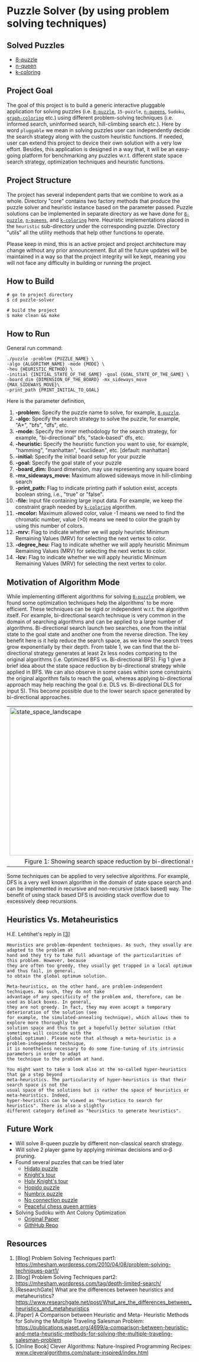 # Puzzle Solver (by using problem solving techniques)

## Solved Puzzles
* [8-puzzle](https://github.com/biqar/puzzle-solver/tree/master/src/8-puzzle)
* [n-queen](https://github.com/biqar/puzzle-solver/blob/master/src/n-queens)
* [k-coloring](https://github.com/biqar/puzzle-solver/tree/master/src/k-coloring)

## Project Goal

The goal of this project is to build a generic interactive pluggable application for solving puzzles (i.e. [`8-puzzle`](https://github.com/biqar/puzzle-solver/tree/master/src/8-puzzle), `15-puzzle`,
[`n-queens`](https://github.com/biqar/puzzle-solver/blob/master/src/n-queens), `Sudoku`, [`graph-coloring`](https://github.com/biqar/puzzle-solver/tree/master/src/k-coloring) etc.) using different problem-solving techniques (i.e. informed search, uninformed search, hill-climbing search etc.).
Here by word `pluggable` we mean in solving puzzles user can independently decide the search strategy along with the 
custom heuristic functions. If needed, user can extend this project to device their own solution with a very low effort. 
Besides, this application is designed in a way that, it will be an easy-going platform for benchmarking any puzzles w.r.t. different
state space search strategy, optimization techniques and heuristic functions.

<!---
## Target Domain

* Solving Problems by Searching
  * Informed Search
    * Best-First Greedy Search
    * A* Search
  * Uninformed Search
    * Breadth-First Search
    * Uniform-Cost Search
    * Depth-First Search
    * Depth-Limited Search
    * Iterative Deepening Search
  * State Space Reduction Strategy
    * Bidirectional Search
* Hill Climbing Search
* Simulated Annealing
* Beam Search
* Genetic Algorithms
* Game Playing
  * Minimax
  * α–β Pruning
* Constraint Satisfaction Problems
  * Backtracking
    * Heuristic
      * Minimum Remaining Values (MRV)
      * Degree Heuristic
      * Least Constraining Value
    * Constraint Propagation
      * Forward Checking
      * Arc Consistency (AC-3)

### Search Strategies
A search strategy is defined by picking the order of node expansion, Strategies are evaluated along the following dimensions:
* Completeness: does it always find a solution if one exists?
* Optimality: does it always find a least-cost solution?
* Time complexity: number of nodes generated
* Space complexity: maximum number of nodes in memory

Time and space complexity are measured in terms of
* b: maximum branching factor of the search tree
* d: depth of the optimal solution
* m: maximum length of any path in the state space (may be infinite)

### Uninformed Search Strategies
Uninformed search strategies use only the information available in the problem definition
* Breadth-first search
* Uniform-cost search
* Depth-first search
* Iterative deepening search

### Informed Search
Idea: give the algorithm “hints” about the desirability of different states. Use an evaluation function to rank nodes and select the most promising one for expansion
* Greedy best-first search
* A* search

### Heuristic Function
Heuristic function h(n) estimates the cost of reaching goal from node n

Relaxed heuristic functions
* Pattern Database Heuristics 
* Linear Conflict Heuristics
* Gaschnig’s Heuristics
--->

## Project Structure
The project has several independent parts that we combine to work as a whole. Directory "core" contains two factory 
methods that produce the puzzle solver and heuristic instance based on the parameter passed. Puzzle solutions can be 
implemented in separate directory as we have done for [`8-puzzle`](https://github.com/biqar/puzzle-solver/tree/master/src/8-puzzle), 
[`n-queens`](https://github.com/biqar/puzzle-solver/blob/master/src/n-queens), 
and [`k-coloring`](https://github.com/biqar/puzzle-solver/tree/master/src/k-coloring) here. Heuristic implementations 
placed in the `heuristic` sub-directory under the corresponding puzzle. Directory "utils" all the utility methods that 
help other functions to operate.

Please keep in mind, this is an active project and project architecture may change without any prior announcement. 
But all the future updates will be maintained in a way so that the project integrity will ke kept, meaning you will not 
face any difficulty in building or running the project.

## How to Build

```
# go to project directory
$ cd puzzle-solver

# build the project
$ make clean && make
```

## How to Run

General run command:
```
./puzzle -problem {PUZZLE_NAME} \
-algo {ALGORITHM_NAME} -mode {MODE} \
-heu {HEURISTIC_METHOD} \
-initial {INITIAL_STATE_OF_THE_GAME} -goal {GOAL_STATE_OF_THE_GAME} \
-board_dim {DIMENSION_OF_THE_BOARD} -mx_sideways_move {MAX_SIDEWAYS_MOVE}\
-print_path {PRINT_INITIAL_TO_GOAL}
```

Here is the parameter definition,
1. **-problem:** Specify the puzzle name to solve, for example, [`8-puzzle`](https://github.com/biqar/puzzle-solver/tree/master/src/8-puzzle).
2. **-algo:** Specify the search strategy to solve the puzzle, for example, "A*", "bfs", "dfs", etc.
3. **-mode:** Specify the inner methodology for the search strategy, for example, "bi-directional" bfs, "stack-based" dfs, etc.
4. **-heuristic:** Specify the heuristic function you want to use, for example, "hamming", "manhattan", "euclidean", etc. [default: manhattan]
5. **-initial:** Specify the initial board setup for your puzzle
6. **-goal:** Specify the goal state of your puzzle
7. **-board_dim:** Board dimension, may use representing any square board
8. **-mx_sideways_move:** Maximum allowed sideways move in hill-climbing search
9. **-print_path:** Flag to indicate printing path if solution exist, accepts boolean string, i.e., "true" or "false".
10. **-file:** Input file containing large input data. For example, we keep the constraint graph needed by [`k-coloring`](https://github.com/biqar/puzzle-solver/tree/master/src/k-coloring) algorithm.
11. **-mcolor:** Maximum allowed color, value -1 means we need to find the chromatic number, value (>0) means we need to color the graph by using this number of colors.
12. **-mrv:** Flag to indicate whether we will apply heuristic Minimum Remaining Values (MRV) for selecting the next vertex to color.
13. **-degree_heu:** Flag to indicate whether we will apply heuristic Minimum Remaining Values (MRV) for selecting the next vertex to color.
14. **-lcv:** Flag to indicate whether we will apply heuristic Minimum Remaining Values (MRV) for selecting the next vertex to color.

## Motivation of Algorithm Mode
While implementing different algorithms for solving [`8-puzzle`](https://github.com/biqar/puzzle-solver/tree/master/src/8-puzzle) problem, we found some optimization techniques help the algorithms' 
to be more efficient. These techniques can be rigid or independent w.r.t. the algorithm itself. 
For example, bi-directional search technique is very common in the domain of searching algorithms and can be applied to 
a large number of algorithms. Bi-directional search launch two searches, one from the initial state to the goal state 
and another one from the reverse direction. The key benefit here is it help reduce the search space, as we know the 
search trees grow exponentially by their depth. From table 1, we can find that the bi-directional strategy generates at least 2x 
less nodes comparing to the original algorithms (i.e. Optimized BFS vs. Bi-directional BFS). Fig 1 give a brief idea about the 
state space reduction by bi-directional strategy while applied in BFS. We can also observe in some cases within some constraints 
the original algorithm fails to reach the goal, whereas applying bi-directional approach may help reaching the goal (i.e. 
DLS vs. Bi-directional DLS for input 5). This become possible due to the lower search space generated by bi-directional approaches.

<table>
  <tr>
    <td>
       <img align="middle" src="https://github.com/biqar/puzzle-solver/blob/master/resources/bidirectional_search_space_reduction.png" height="400" width="584" alt="state_space_landscape"/>
    </td>
  </tr>
  <tr>
    <td align="middle">Figure 1: Showing search space reduction by bi-directional search</td>
  </tr>
</table>


Some techniques can be applied to very selective algorithms. For example, DFS is a very well known algorithm in the domain of 
state space search and can be implemented in recursive and non-recursive (stack based) way. The benefit of using stack based 
DFS is avoiding stack overflow due to excessively deep recursions.

## Heuristics Vs. Metaheuristics
H.E. Lehtihet's reply in [[3](https://www.researchgate.net/post/What_are_the_differences_between_heuristics_and_metaheuristics)]

```
Heuristics are problem-dependent techniques. As such, they usually are adapted to the problem at 
hand and they try to take full advantage of the particularities of this problem. However, because 
they are often too greedy, they usually get trapped in a local optimum and thus fail, in general, 
to obtain the global optimum solution.

Meta-heuristics, on the other hand, are problem-independent techniques. As such, they do not take 
advantage of any specificity of the problem and, therefore, can be used as black boxes. In general, 
they are not greedy. In fact, they may even accept a temporary deterioration of the solution (see 
for example, the simulated-annealing technique), which allows them to explore more thoroughly the 
solution space and thus to get a hopefully better solution (that sometimes will coincide with the 
global optimum). Please note that although a meta-heuristic is a problem-independent technique, 
it is nonetheless necessary to do some fine-tuning of its intrinsic parameters in order to adapt 
the technique to the problem at hand.

You might want to take a look also at the so-called hyper-heuristics that go a step beyond 
meta-heuristics. The particularity of hyper-heuristics is that their search space is not the 
usual space of the solutions but is rather the space of heuristics or meta-heuristics. Indeed, 
hyper-heuristics can be viewed as "heuristics to search for heuristics". There is also a slightly 
different category defined as "heuristics to generate heuristics".
```

## Future Work
* Will solve 8-queen puzzle by different non-classical search strategy.
* Will solve 2 player game by applying  minimax decisions and α–β pruning.
* Found several puzzles that can be tried later
    * [Hidato puzzle](https://rosettacode.org/wiki/Solve_a_Hidato_puzzle)
    * [Knight's tour](https://rosettacode.org/wiki/Knight%27s_tour)
    * [Holy Knight's tour](https://rosettacode.org/wiki/Solve_a_Holy_Knight%27s_tour)
    * [Hopido puzzle](https://rosettacode.org/wiki/Solve_a_Hopido_puzzle)
    * [Numbrix puzzle](https://rosettacode.org/wiki/Solve_a_Numbrix_puzzle)
    * [No connection puzzle](https://rosettacode.org/wiki/Solve_the_no_connection_puzzle)
    * [Peaceful chess queen armies](https://rosettacode.org/wiki/Peaceful_chess_queen_armies)
* Solving Sudoku with Ant Colony Optimization
    * [Original Paper](https://ieeexplore.ieee.org/stamp/stamp.jsp?tp=&arnumber=8845599)
    * [GithHub Repo](https://github.com/huwlloyd-mmu/sudoku_acs)

## Resources
1. [Blog] Problem Solving Techniques part1: https://mhesham.wordpress.com/2010/04/08/problem-solving-techniques-part1/
2. [Blog] Problem Solving Techniques part2: https://mhesham.wordpress.com/tag/depth-limited-search/
3. [ResearchGate] What are the differences between heuristics and metaheuristics? https://www.researchgate.net/post/What_are_the_differences_between_heuristics_and_metaheuristics
4. [Paper] A Comparison between Heuristic and Meta- Heuristic Methods for Solving the Multiple Traveling Salesman Problem: https://publications.waset.org/4699/a-comparison-between-heuristic-and-meta-heuristic-methods-for-solving-the-multiple-traveling-salesman-problem
5. [Online Book] Clever Algorithms: Nature-Inspired Programming Recipes: www.cleveralgorithms.com/nature-inspired/index.html
